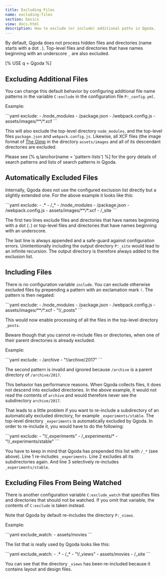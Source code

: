 ```yaml
---
title: Excluding Files
name: excluding-files
section: basics
view: docs.html
description: How to exclude (or include) additional paths in Qgoda.
---
```

By default, Qgoda does not process hidden files and directories (name starts with a dot `.`).  Top-level files and directories that have names beginning with an underscore `_` are also excluded.

<qgoda-no-xgettext>
[% USE q = Qgoda %]
<qgoda-toc />
</qgoda-no-xgettext>

## Excluding Additional Files

You can change this default behavior by configuring additional file name patterns in the variable `C:exclude` in the configuration file `P:_config.yml`.

Example:

<qgoda-no-xgettext>
```yaml
exclude:
- /node_modules
- /package.json
- /webpack.config.js
- assets/images/**/*.xcf
```
</qgoda-no-xgettext>

This will also exclude the top-level directory `node_modules`, and the top-level files `package.json` and `webpack.config.js`.  Likewise, all XCF files (the image format of [The Gimp](http://www.gimp.org/) in the directory `assets/images` and all of its descendant directories are excluded.

Please see [% q.lanchor(name = 'pattern-lists') %] for the gory details of search patterns and lists of search patterns in Qgoda.

## Automatically Excluded Files

Internally, Qgoda does not use the configured exclusion list directly but a slightly extended one.  For the above example it looks like this:

<qgoda-no-xgettext>
```yaml
exclude:
- .*
- /_*
- /node_modules
- /package.json
- /webpack.config.js
- assets/images/**/*.xcf
- /_site
```
</qgoda-no-xgettext>

The first two lines exclude files and directories that have names beginning with a dot (`.`) or top-level files and directories that have names beginning with an underscore.

The last line is always appended and a safe-guard against configuration errors.  Unintentionally including the output directory `P:_site` would lead to an infinite recursion.  The output directory is therefore always added to the exclusion list.

## Including Files

There is no configuration variable `include`.  You can exclude otherwise excluded files by prepending a pattern with an exclamation mark `!`.  The pattern is then negated:

<qgoda-no-xgettext>
```yaml
exclude:
- /node_modules
- /package.json
- /webpack.config.js
- assets/images/**/*.xcf
- "!/_posts"
```
</qgoda-no-xgettext>

This would now enable processing of all the files in the top-level directory `_posts`.

Beware though that you cannot re-include files or directories, when one of their parent directories is already excluded.

Example:

<qgoda-no-xgettext>
```yaml
exclude:
- /archive
- "!/archive/2017"
```
</qgoda-no-xgettext>

The second pattern is invalid and ignored because `/archive` is a parent directory of `/archive/2017`.

This behavior has performance reasons.  When Qgoda collects files, it does not descend into excluded directories.  In the above example, it would not read the contents of `archive` and would therefore never see the subdirectory `archive/2017`.

That leads to a little problem if you want to re-include a subdirectory of an automatically excluded directory, for example `_experiments/stable`.  The top-level directory `_experiments` is automatically excluded by Qgoda.  In order to re-include it, you would have to do the following:

<qgoda-no-xgettext>
```yaml
exclude:
- "!/_experiments"
- /_experiments/*
- "!/_experiments/stable"
```
</qgoda-no-xgettext>

You have to keep in mind that Qgoda has prepended this list with `/_*` (see above).  Line 1 re-includes `_experiments`.  Line 2 excludes all its subdirectories again.  And line 3 selectively re-includes `_experiments/stable`.

## Excluding Files From Being Watched

There is another configuration variable `C:exclude_watch` that specifies files and directories that should not be watched.  If you omit that variable, the contents of `C:exclude` is taken instead.

Note that Qgoda by default re-includes the directory `P:_views`.

Example:

<qgoda-no-xgettext>
```yaml
exclude_watch:
- assets/movies
```
</qgoda-no-xgettext>

The list that is really used by Qgoda looks like this:

<qgoda-no-xgettext>
```yaml
exclude_watch:
- .*
- /_*
- "!/_views"
- assets/movies
- /_site
```
</qgoda-no-xgettext>

You can see that the directory `_views` has been re-included because it contains layout and design files.